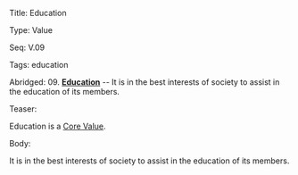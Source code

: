 Title:  Education

Type:   Value

Seq:    V.09

Tags:   education

Abridged: 09. **[Education](http://www.practopians.org/tags/education.html)** -- It is in the best interests of society to assist in the education of its members.

Teaser: 
 
Education is a [Core Value](../core/values.html).

Body:   
 
It is in the best interests of society to assist in the education of its members.


